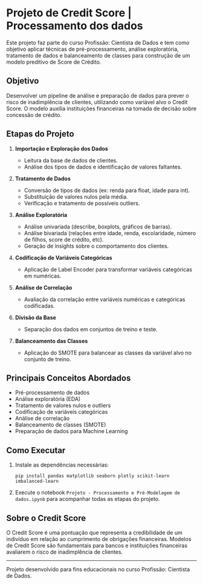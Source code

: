 # Projeto de Credit Score | Processamento dos dados

Este projeto faz parte do curso Profissão: Cientista de Dados e tem como objetivo aplicar técnicas de pré-processamento, análise exploratória, tratamento de dados e balanceamento de classes para construção de um modelo preditivo de Score de Crédito.

## Objetivo

Desenvolver um pipeline de análise e preparação de dados para prever o risco de inadimplência de clientes, utilizando como variável alvo o Credit Score. O modelo auxilia instituições financeiras na tomada de decisão sobre concessão de crédito.

## Etapas do Projeto

1. **Importação e Exploração dos Dados**
   - Leitura da base de dados de clientes.
   - Análise dos tipos de dados e identificação de valores faltantes.

2. **Tratamento de Dados**
   - Conversão de tipos de dados (ex: renda para float, idade para int).
   - Substituição de valores nulos pela média.
   - Verificação e tratamento de possíveis outliers.

3. **Análise Exploratória**
   - Análise univariada (describe, boxplots, gráficos de barras).
   - Análise bivariada (relações entre idade, renda, escolaridade, número de filhos, score de crédito, etc).
   - Geração de insights sobre o comportamento dos clientes.

4. **Codificação de Variáveis Categóricas**
   - Aplicação de Label Encoder para transformar variáveis categóricas em numéricas.

5. **Análise de Correlação**
   - Avaliação da correlação entre variáveis numéricas e categóricas codificadas.

6. **Divisão da Base**
   - Separação dos dados em conjuntos de treino e teste.

7. **Balanceamento das Classes**
   - Aplicação do SMOTE para balancear as classes da variável alvo no conjunto de treino.

## Principais Conceitos Abordados

- Pré-processamento de dados
- Análise exploratória (EDA)
- Tratamento de valores nulos e outliers
- Codificação de variáveis categóricas
- Análise de correlação
- Balanceamento de classes (SMOTE)
- Preparação de dados para Machine Learning

## Como Executar

1. Instale as dependências necessárias:
   ```
   pip install pandas matplotlib seaborn plotly scikit-learn imbalanced-learn
   ```
2. Execute o notebook `Projeto - Processamento e Pré-Modelagem de dados.ipynb` para acompanhar todas as etapas do projeto.

## Sobre o Credit Score

O Credit Score é uma pontuação que representa a credibilidade de um indivíduo em relação ao cumprimento de obrigações financeiras. Modelos de Credit Score são fundamentais para bancos e instituições financeiras avaliarem o risco de inadimplência de clientes.

---

Projeto desenvolvido para fins educacionais no curso Profissão: Cientista de Dados.